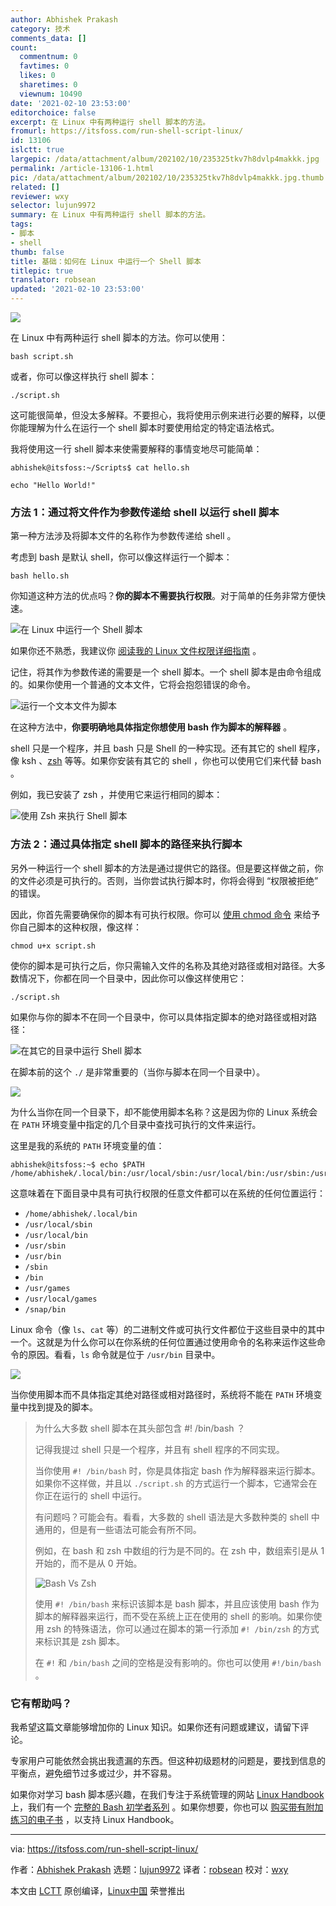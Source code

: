 ```yaml
---
author: Abhishek Prakash
category: 技术
comments_data: []
count:
  commentnum: 0
  favtimes: 0
  likes: 0
  sharetimes: 0
  viewnum: 10490
date: '2021-02-10 23:53:00'
editorchoice: false
excerpt: 在 Linux 中有两种运行 shell 脚本的方法。
fromurl: https://itsfoss.com/run-shell-script-linux/
id: 13106
islctt: true
largepic: /data/attachment/album/202102/10/235325tkv7h8dvlp4makkk.jpg
permalink: /article-13106-1.html
pic: /data/attachment/album/202102/10/235325tkv7h8dvlp4makkk.jpg.thumb.jpg
related: []
reviewer: wxy
selector: lujun9972
summary: 在 Linux 中有两种运行 shell 脚本的方法。
tags:
- 脚本
- shell
thumb: false
title: 基础：如何在 Linux 中运行一个 Shell 脚本
titlepic: true
translator: robsean
updated: '2021-02-10 23:53:00'
---
```


![](/data/attachment/album/202102/10/235325tkv7h8dvlp4makkk.jpg)


在 Linux 中有两种运行 shell 脚本的方法。你可以使用：



```
bash script.sh

```

或者，你可以像这样执行 shell 脚本：



```
./script.sh

```

这可能很简单，但没太多解释。不要担心，我将使用示例来进行必要的解释，以便你能理解为什么在运行一个 shell 脚本时要使用给定的特定语法格式。


我将使用这一行 shell 脚本来使需要解释的事情变地尽可能简单：



```
abhishek@itsfoss:~/Scripts$ cat hello.sh

echo "Hello World!"

```

### 方法 1：通过将文件作为参数传递给 shell 以运行 shell 脚本


第一种方法涉及将脚本文件的名称作为参数传递给 shell 。


考虑到 bash 是默认 shell，你可以像这样运行一个脚本：



```
bash hello.sh

```

你知道这种方法的优点吗？**你的脚本不需要执行权限**。对于简单的任务非常方便快速。


![在 Linux 中运行一个 Shell 脚本](/data/attachment/album/202102/10/235335ksge0jhb9y88ab28.png)


如果你还不熟悉，我建议你 [阅读我的 Linux 文件权限详细指南](https://linuxhandbook.com/linux-file-permissions/) 。


记住，将其作为参数传递的需要是一个 shell 脚本。一个 shell 脚本是由命令组成的。如果你使用一个普通的文本文件，它将会抱怨错误的命令。


![运行一个文本文件为脚本](/data/attachment/album/202102/10/235335yx3bcqxubkxiuqem.png)


在这种方法中，**你要明确地具体指定你想使用 bash 作为脚本的解释器** 。


shell 只是一个程序，并且 bash 只是 Shell 的一种实现。还有其它的 shell 程序，像 ksh 、[zsh](https://www.zsh.org) 等等。如果你安装有其它的 shell ，你也可以使用它们来代替 bash 。


例如，我已安装了 zsh ，并使用它来运行相同的脚本：


![使用 Zsh 来执行 Shell 脚本](/data/attachment/album/202102/10/235336cvwv17rw102cfa7d.png)


### 方法 2：通过具体指定 shell 脚本的路径来执行脚本


另外一种运行一个 shell 脚本的方法是通过提供它的路径。但是要这样做之前，你的文件必须是可执行的。否则，当你尝试执行脚本时，你将会得到 “权限被拒绝” 的错误。


因此，你首先需要确保你的脚本有可执行权限。你可以 [使用 chmod 命令](https://linuxhandbook.com/chmod-command/) 来给予你自己脚本的这种权限，像这样：



```
chmod u+x script.sh

```

使你的脚本是可执行之后，你只需输入文件的名称及其绝对路径或相对路径。大多数情况下，你都在同一个目录中，因此你可以像这样使用它：



```
./script.sh

```

如果你与你的脚本不在同一个目录中，你可以具体指定脚本的绝对路径或相对路径：


![在其它的目录中运行 Shell 脚本](/data/attachment/album/202102/10/235336w26wqqwyhiqyhihy.png)


在脚本前的这个 `./` 是非常重要的（当你与脚本在同一个目录中）。


![](/data/attachment/album/202102/10/235336y3gbqtiqv6trhgvz.png)


为什么当你在同一个目录下，却不能使用脚本名称？这是因为你的 Linux 系统会在 `PATH` 环境变量中指定的几个目录中查找可执行的文件来运行。


这里是我的系统的 `PATH` 环境变量的值：



```
abhishek@itsfoss:~$ echo $PATH
/home/abhishek/.local/bin:/usr/local/sbin:/usr/local/bin:/usr/sbin:/usr/bin:/sbin:/bin:/usr/games:/usr/local/games:/snap/bin

```

这意味着在下面目录中具有可执行权限的任意文件都可以在系统的任何位置运行：


* `/home/abhishek/.local/bin`
* `/usr/local/sbin`
* `/usr/local/bin`
* `/usr/sbin`
* `/usr/bin`
* `/sbin`
* `/bin`
* `/usr/games`
* `/usr/local/games`
* `/snap/bin`


Linux 命令（像 `ls`、`cat` 等）的二进制文件或可执行文件都位于这些目录中的其中一个。这就是为什么你可以在你系统的任何位置通过使用命令的名称来运作这些命令的原因。看看，`ls` 命令就是位于 `/usr/bin` 目录中。


![](/data/attachment/album/202102/10/235337vimf59tv5mh9coz5.png)


当你使用脚本而不具体指定其绝对路径或相对路径时，系统将不能在 `PATH` 环境变量中找到提及的脚本。



> 
> 为什么大多数 shell 脚本在其头部包含 #! /bin/bash ？
> 
> 
> 记得我提过 shell 只是一个程序，并且有 shell 程序的不同实现。
> 
> 
> 当你使用 `#! /bin/bash` 时，你是具体指定 bash 作为解释器来运行脚本。如果你不这样做，并且以 `./script.sh` 的方式运行一个脚本，它通常会在你正在运行的 shell 中运行。
> 
> 
> 有问题吗？可能会有。看看，大多数的 shell 语法是大多数种类的 shell 中通用的，但是有一些语法可能会有所不同。
> 
> 
> 例如，在 bash 和 zsh 中数组的行为是不同的。在 zsh 中，数组索引是从 1 开始的，而不是从 0 开始。
> 
> 
> ![Bash Vs Zsh](/data/attachment/album/202102/10/235337jnblsbq7f6d2n7r7.png)
> 
> 
> 使用 `#! /bin/bash` 来标识该脚本是 bash 脚本，并且应该使用 bash 作为脚本的解释器来运行，而不受在系统上正在使用的 shell 的影响。如果你使用 zsh 的特殊语法，你可以通过在脚本的第一行添加 `#! /bin/zsh` 的方式来标识其是 zsh 脚本。
> 
> 
> 在 `#!` 和 `/bin/bash` 之间的空格是没有影响的。你也可以使用 `#!/bin/bash` 。
> 
> 
> 


### 它有帮助吗？


我希望这篇文章能够增加你的 Linux 知识。如果你还有问题或建议，请留下评论。


专家用户可能依然会挑出我遗漏的东西。但这种初级题材的问题是，要找到信息的平衡点，避免细节过多或过少，并不容易。


如果你对学习 bash 脚本感兴趣，在我们专注于系统管理的网站 [Linux Handbook](https://linuxhandbook.com) 上，我们有一个 [完整的 Bash 初学者系列](https://linuxhandbook.com/tag/bash-beginner/) 。如果你想要，你也可以 [购买带有附加练习的电子书](https://www.buymeacoffee.com/linuxhandbook) ，以支持 Linux Handbook。




---


via: <https://itsfoss.com/run-shell-script-linux/>


作者：[Abhishek Prakash](https://itsfoss.com/author/abhishek/) 选题：[lujun9972](https://github.com/lujun9972) 译者：[robsean](https://github.com/robsean) 校对：[wxy](https://github.com/wxy)


本文由 [LCTT](https://github.com/LCTT/TranslateProject) 原创编译，[Linux中国](https://linux.cn/) 荣誉推出